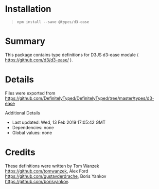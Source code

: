 # Installation
> `npm install --save @types/d3-ease`

# Summary
This package contains type definitions for D3JS d3-ease module ( https://github.com/d3/d3-ease/ ).

# Details
Files were exported from https://github.com/DefinitelyTyped/DefinitelyTyped/tree/master/types/d3-ease

Additional Details
 * Last updated: Wed, 13 Feb 2019 17:05:42 GMT
 * Dependencies: none
 * Global values: none

# Credits
These definitions were written by Tom Wanzek <https://github.com/tomwanzek>, Alex Ford <https://github.com/gustavderdrache>, Boris Yankov <https://github.com/borisyankov>.

